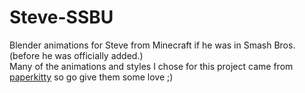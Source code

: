 # Steve-SSBU
Blender animations for Steve from Minecraft if he was in Smash Bros. (before he was officially added.)\
Many of the animations and styles I chose for this project came from [paperkitty](https://www.youtube.com/watch?v=akMjMxXEpTY) so go give them some love ;)
